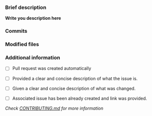 ### Brief description


**Write you description here**


### Commits
<!-- Diff commits -->


### Modified files
<!-- Diff files -->


### Additional information
* [ ] Pull request was created automatically
* [ ] Provided a clear and concise description of what the issue is.
* [ ] Given a clear and concise description of what was changed.
* [ ] Associated issue has been already created and link was provided.


*Check [CONTRIBUTING.md](../blob/master/.github/CONTRIBUTING.md) for more information*
